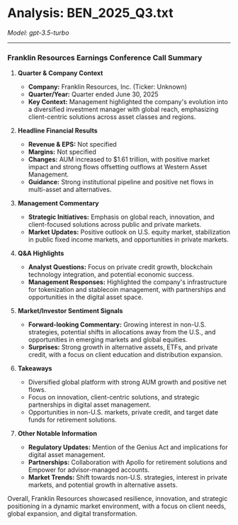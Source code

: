 # Analysis: BEN_2025_Q3.txt

*Model: gpt-3.5-turbo*

---

### Franklin Resources Earnings Conference Call Summary

1. **Quarter & Company Context**
   - **Company:** Franklin Resources, Inc. (Ticker: Unknown)
   - **Quarter/Year:** Quarter ended June 30, 2025
   - **Key Context:** Management highlighted the company's evolution into a diversified investment manager with global reach, emphasizing client-centric solutions across asset classes and regions.

2. **Headline Financial Results**
   - **Revenue & EPS:** Not specified
   - **Margins:** Not specified
   - **Changes:** AUM increased to $1.61 trillion, with positive market impact and strong flows offsetting outflows at Western Asset Management.
   - **Guidance:** Strong institutional pipeline and positive net flows in multi-asset and alternatives.

3. **Management Commentary**
   - **Strategic Initiatives:** Emphasis on global reach, innovation, and client-focused solutions across public and private markets.
   - **Market Updates:** Positive outlook on U.S. equity market, stabilization in public fixed income markets, and opportunities in private markets.

4. **Q&A Highlights**
   - **Analyst Questions:** Focus on private credit growth, blockchain technology integration, and potential economic success.
   - **Management Responses:** Highlighted the company's infrastructure for tokenization and stablecoin management, with partnerships and opportunities in the digital asset space.

5. **Market/Investor Sentiment Signals**
   - **Forward-looking Commentary:** Growing interest in non-U.S. strategies, potential shifts in allocations away from the U.S., and opportunities in emerging markets and global equities.
   - **Surprises:** Strong growth in alternative assets, ETFs, and private credit, with a focus on client education and distribution expansion.

6. **Takeaways**
   - Diversified global platform with strong AUM growth and positive net flows.
   - Focus on innovation, client-centric solutions, and strategic partnerships in digital asset management.
   - Opportunities in non-U.S. markets, private credit, and target date funds for retirement solutions.

7. **Other Notable Information**
   - **Regulatory Updates:** Mention of the Genius Act and implications for digital asset management.
   - **Partnerships:** Collaboration with Apollo for retirement solutions and Empower for advisor-managed accounts.
   - **Market Trends:** Shift towards non-U.S. strategies, interest in private markets, and potential growth in alternative assets.

Overall, Franklin Resources showcased resilience, innovation, and strategic positioning in a dynamic market environment, with a focus on client needs, global expansion, and digital transformation.